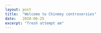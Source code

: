 ```yaml
---
layout: post
title:  "Welcome to Chinmoy controversies"
date:   2020-06-25
excerpt: "fresh attempt am"
---
```

